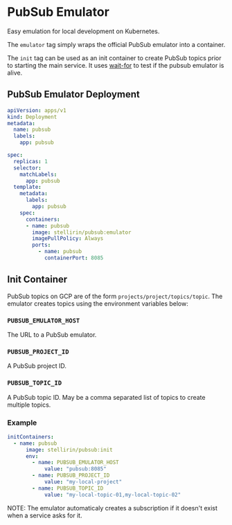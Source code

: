 # PubSub Emulator

Easy emulation for local development on Kubernetes.

The `emulator` tag simply wraps the official PubSub emulator into a container.

The `init` tag can be used as an init container to create PubSub topics prior to starting the main service. It uses [wait-for](https://github.com/eficode/wait-for) to test if the pubsub emulator is alive.

## PubSub Emulator Deployment

```yaml
apiVersion: apps/v1
kind: Deployment
metadata:
  name: pubsub
  labels:
    app: pubsub

spec:
  replicas: 1
  selector:
    matchLabels:
      app: pubsub
  template:
    metadata:
      labels:
        app: pubsub
    spec:
      containers:
      - name: pubsub
        image: stellirin/pubsub:emulator
        imagePullPolicy: Always
        ports:
          - name: pubsub
            containerPort: 8085
```

## Init Container

PubSub topics on GCP are of the form `projects/project/topics/topic`. The emulator creates topics using the environment variables below:

### `PUBSUB_EMULATOR_HOST`

The URL to a PubSub emulator.

### `PUBSUB_PROJECT_ID`

A PubSub project ID.

### `PUBSUB_TOPIC_ID`

A PubSub topic ID. May be a comma separated list of topics to create multiple topics.

### Example

```yaml
initContainers:
  - name: pubsub
      image: stellirin/pubsub:init
      env:
        - name: PUBSUB_EMULATOR_HOST
            value: "pubsub:8085"
        - name: PUBSUB_PROJECT_ID
            value: "my-local-project"
        - name: PUBSUB_TOPIC_ID
            value: "my-local-topic-01,my-local-topic-02"
```

NOTE: The emulator automaticaly creates a subscription if it doesn't exist when a service asks for it.
